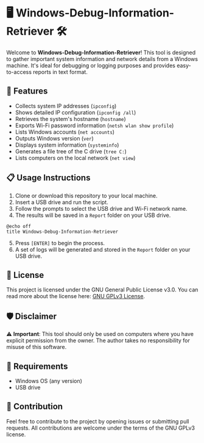 
# 🖥️ Windows-Debug-Information-Retriever 🛠️

Welcome to **Windows-Debug-Information-Retriever**! This tool is designed to gather important system information and network details from a Windows machine. It's ideal for debugging or logging purposes and provides easy-to-access reports in text format. 

## 🚀 Features
- Collects system IP addresses (`ipconfig`)
- Shows detailed IP configuration (`ipconfig /all`)
- Retrieves the system's hostname (`hostname`)
- Exports Wi-Fi password information (`netsh wlan show profile`)
- Lists Windows accounts (`net accounts`)
- Outputs Windows version (`ver`)
- Displays system information (`systeminfo`)
- Generates a file tree of the C drive (`tree C:`)
- Lists computers on the local network (`net view`)

## 📋 Usage Instructions
1. Clone or download this repository to your local machine.
2. Insert a USB drive and run the script.
3. Follow the prompts to select the USB drive and Wi-Fi network name.
4. The results will be saved in a `Report` folder on your USB drive.

```batch
@echo off
title Windows-Debug-Information-Retriever
```

5. Press `[ENTER]` to begin the process.
6. A set of logs will be generated and stored in the `Report` folder on your USB drive.

## 📄 License
This project is licensed under the GNU General Public License v3.0. You can read more about the license here: [GNU GPLv3 License](https://www.gnu.org/licenses/gpl-3.0.en.html).

## 🛡️ Disclaimer
⚠️ **Important**: This tool should only be used on computers where you have explicit permission from the owner. The author takes no responsibility for misuse of this software.

## 🔧 Requirements
- Windows OS (any version)
- USB drive

## 🙌 Contribution
Feel free to contribute to the project by opening issues or submitting pull requests. All contributions are welcome under the terms of the GNU GPLv3 license.
